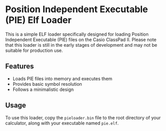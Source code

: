 # Position Independent Executable (PIE) Elf Loader

This is a simple ELF loader specifically designed for loading Position Independent Executable (PIE) files on the Casio ClassPad II. Please note that this loader is still in the early stages of development and may not be suitable for production use.

## Features

- Loads PIE files into memory and executes them
- Provides basic symbol resolution
- Follows a minimalistic design

## Usage

To use this loader, copy the `pieloader.bin` file to the root directory of your calculator, along with your executable named `pie.elf`.